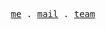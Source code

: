 <p align="center">
  <samp>
    <a href="https://p1trushka.tilda.ws/">me</a> .
    <a href="mailto:petrushenko184@mail.ru">mail</a> .
    <a href="https://github.com/GFClub">team</a>
  </samp>
</p>

